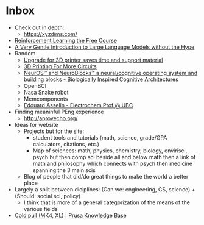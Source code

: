 # Inbox

- Check out in depth:
  - https://xyzdims.com/
- [Reinforcement Learning the Free Course](https://datamachines.xyz/the-hands-on-reinforcement-learning-course-page/)
- [A Very Gentle Introduction to Large Language Models without the Hype](https://mark-riedl.medium.com/a-very-gentle-introduction-to-large-language-models-without-the-hype-5f67941fa59e)
- Random
  - [Upgrade for 3D printer saves time and support material](https://www.zhaw.ch/en/medien/medienmitteilungen/detail-news-releases/event-news/upgrade-fuer-den-3d-drucker-spart-zeit-und-stuetzmaterial/)
  - [3D Printing For More Circuits](https://semiengineering.com/3d-printing-for-more-circuits/)
  - [NeurOS™ and NeuroBlocks™ a neural/cognitive operating system and building blocks - Biologically Inspired Cognitive Architectures](https://doi.org/10.1016/j.bica.2014.11.011)
  - OpenBCI
  - Nasa Snake robot
  - Memcomponents
  - [Edouard Asselin - Electrochem Prof @ UBC](https://corrosion.mtrl.ubc.ca/edouard-asselin/)
- Finding meaninful PEng experience
  - http://aprovecho.org/
- Ideas for website
  - Projects but for the site:
    - student tools and tutorials (math, science, grade/GPA calculators, citations, etc.)
    - Map of sciences: math, physics, chemistry, biology, envirisci, psych but then comp sci beside all and below math then a link of math and philosophy which connects with psych then medicine spanning the 3 main scis
  - Blog of people that did/do great things to make the world a better place
- Largely a split between diciplines: (Can we: engineering, CS, science) + (Should: social sci, policy)
  - I think that is more of a general categorization of the means of the various fields
- [Cold pull (MK4, XL) | Prusa Knowledge Base](https://help.prusa3d.com/article/cold-pull-mk4-xl_445071)
